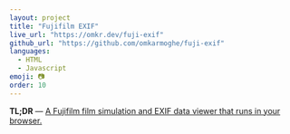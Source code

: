```yaml
---
layout: project
title: "Fujifilm EXIF"
live_url: "https://omkr.dev/fuji-exif"
github_url: "https://github.com/omkarmoghe/fuji-exif"
languages:
  - HTML
  - Javascript
emoji: 📷
order: 10
---
```


**TL;DR** &mdash; [A Fujifilm film simulation and EXIF data viewer that runs in your browser.](https://omkr.dev/fuji-exif)
